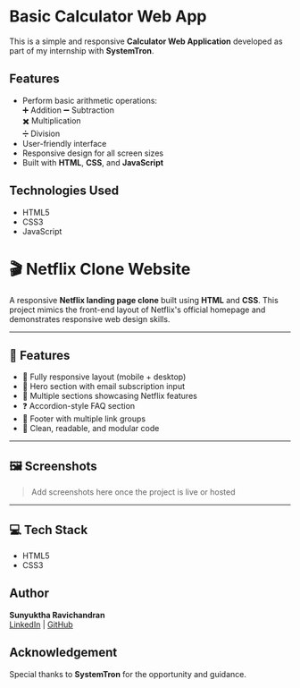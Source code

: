 # Basic Calculator Web App

This is a simple and responsive **Calculator Web Application** developed as part of my internship with **SystemTron**.

## Features

- Perform basic arithmetic operations:  
  ➕ Addition 
  ➖ Subtraction  
  ✖️ Multiplication  
  ➗ Division
- User-friendly interface
- Responsive design for all screen sizes
- Built with **HTML**, **CSS**, and **JavaScript**


## Technologies Used

- HTML5
- CSS3
- JavaScript

# 🎬 Netflix Clone Website

A responsive **Netflix landing page clone** built using **HTML** and **CSS**. This project mimics the front-end layout of Netflix's official homepage and demonstrates responsive web design skills.

---

## 🚀 Features

- 📱 Fully responsive layout (mobile + desktop)
- 🎥 Hero section with email subscription input
- 🧩 Multiple sections showcasing Netflix features
- ❓ Accordion-style FAQ section
- 🔗 Footer with multiple link groups
- 🎨 Clean, readable, and modular code

---

## 🖼️ Screenshots

> Add screenshots here once the project is live or hosted

---

## 💻 Tech Stack

- HTML5
- CSS3

## Author

**Sunyuktha Ravichandran**  
[LinkedIn](https://www.linkedin.com/in/sunyuktha-ravichandran-071515285) | [GitHub](https://github.com/Sunyuktha)

## Acknowledgement

Special thanks to **SystemTron** for the opportunity and guidance.

